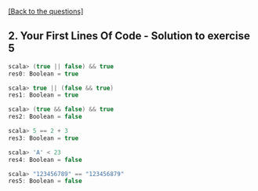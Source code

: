 [[Back to the questions]](../../02.%20Your%20First%20Lines%20Of%20Code.md#exercise-5)

## 2. Your First Lines Of Code - Solution to exercise 5

```scala
scala> (true || false) && true
res0: Boolean = true

scala> true || (false && true)
res1: Boolean = true

scala> (true && false) && true
res2: Boolean = false

scala> 5 == 2 + 3
res3: Boolean = true

scala> 'A' < 23
res4: Boolean = false

scala> "123456789" == "123456879"
res5: Boolean = false
```
